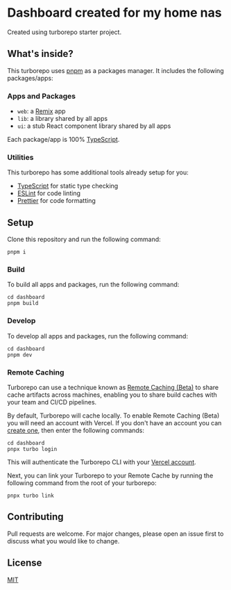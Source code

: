 # Dashboard created for my home nas

Created using turborepo starter project.

## What's inside?

This turborepo uses [pnpm](https://pnpm.io) as a packages manager. It includes the following packages/apps:

### Apps and Packages

- `web`: a [Remix](https://remix.run) app
- `lib`: a library shared by all apps
- `ui`: a stub React component library shared by all apps

Each package/app is 100% [TypeScript](https://www.typescriptlang.org/).

### Utilities

This turborepo has some additional tools already setup for you:

- [TypeScript](https://www.typescriptlang.org/) for static type checking
- [ESLint](https://eslint.org/) for code linting
- [Prettier](https://prettier.io) for code formatting

## Setup

Clone this repository and run the following command:

```
pnpm i
```

### Build

To build all apps and packages, run the following command:

```
cd dashboard
pnpm build
```

### Develop

To develop all apps and packages, run the following command:

```
cd dashboard
pnpm dev
```

### Remote Caching

Turborepo can use a technique known as [Remote Caching (Beta)](https://turborepo.org/docs/features/remote-caching) to share cache artifacts across machines, enabling you to share build caches with your team and CI/CD pipelines.

By default, Turborepo will cache locally. To enable Remote Caching (Beta) you will need an account with Vercel. If you don't have an account you can [create one](https://vercel.com/signup), then enter the following commands:

```
cd dashboard
pnpx turbo login
```

This will authenticate the Turborepo CLI with your [Vercel account](https://vercel.com/docs/concepts/personal-accounts/overview).

Next, you can link your Turborepo to your Remote Cache by running the following command from the root of your turborepo:

```
pnpx turbo link
```

## Contributing

Pull requests are welcome. For major changes, please open an issue first to discuss what you would like to change.

## License

[MIT](https://choosealicense.com/licenses/mit/)
